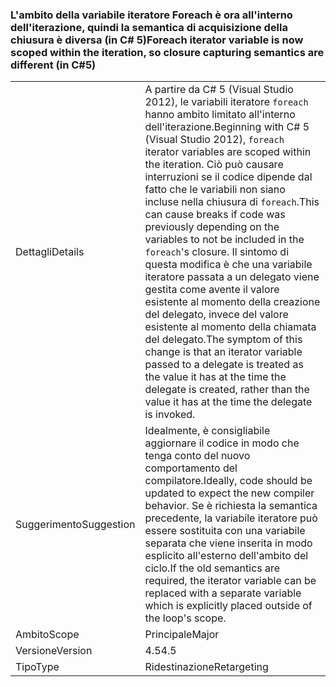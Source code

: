 ### <a name="foreach-iterator-variable-is-now-scoped-within-the-iteration-so-closure-capturing-semantics-are-different-in-c5"></a><span data-ttu-id="fda4b-101">L'ambito della variabile iteratore Foreach è ora all'interno dell'iterazione, quindi la semantica di acquisizione della chiusura è diversa (in C# 5)</span><span class="sxs-lookup"><span data-stu-id="fda4b-101">Foreach iterator variable is now scoped within the iteration, so closure capturing semantics are different (in C#5)</span></span>

|   |   |
|---|---|
|<span data-ttu-id="fda4b-102">Dettagli</span><span class="sxs-lookup"><span data-stu-id="fda4b-102">Details</span></span>|<span data-ttu-id="fda4b-103">A partire da C# 5 (Visual Studio 2012), le variabili iteratore <code>foreach</code> hanno ambito limitato all'interno dell'iterazione.</span><span class="sxs-lookup"><span data-stu-id="fda4b-103">Beginning with C# 5 (Visual Studio 2012), <code>foreach</code> iterator variables are scoped within the iteration.</span></span> <span data-ttu-id="fda4b-104">Ciò può causare interruzioni se il codice dipende dal fatto che le variabili non siano incluse nella chiusura di <code>foreach</code>.</span><span class="sxs-lookup"><span data-stu-id="fda4b-104">This can cause breaks if code was previously depending on the variables to not be included in the <code>foreach</code>'s closure.</span></span> <span data-ttu-id="fda4b-105">Il sintomo di questa modifica è che una variabile iteratore passata a un delegato viene gestita come avente il valore esistente al momento della creazione del delegato, invece del valore esistente al momento della chiamata del delegato.</span><span class="sxs-lookup"><span data-stu-id="fda4b-105">The symptom of this change is that an iterator variable passed to a delegate is treated as the value it has at the time the delegate is created, rather than the value it has at the time the delegate is invoked.</span></span>|
|<span data-ttu-id="fda4b-106">Suggerimento</span><span class="sxs-lookup"><span data-stu-id="fda4b-106">Suggestion</span></span>|<span data-ttu-id="fda4b-107">Idealmente, è consigliabile aggiornare il codice in modo che tenga conto del nuovo comportamento del compilatore.</span><span class="sxs-lookup"><span data-stu-id="fda4b-107">Ideally, code should be updated to expect the new compiler behavior.</span></span> <span data-ttu-id="fda4b-108">Se è richiesta la semantica precedente, la variabile iteratore può essere sostituita con una variabile separata che viene inserita in modo esplicito all'esterno dell'ambito del ciclo.</span><span class="sxs-lookup"><span data-stu-id="fda4b-108">If the old semantics are required, the iterator variable can be replaced with a separate variable which is explicitly placed outside of the loop's scope.</span></span>|
|<span data-ttu-id="fda4b-109">Ambito</span><span class="sxs-lookup"><span data-stu-id="fda4b-109">Scope</span></span>|<span data-ttu-id="fda4b-110">Principale</span><span class="sxs-lookup"><span data-stu-id="fda4b-110">Major</span></span>|
|<span data-ttu-id="fda4b-111">Versione</span><span class="sxs-lookup"><span data-stu-id="fda4b-111">Version</span></span>|<span data-ttu-id="fda4b-112">4.5</span><span class="sxs-lookup"><span data-stu-id="fda4b-112">4.5</span></span>|
|<span data-ttu-id="fda4b-113">Tipo</span><span class="sxs-lookup"><span data-stu-id="fda4b-113">Type</span></span>|<span data-ttu-id="fda4b-114">Ridestinazione</span><span class="sxs-lookup"><span data-stu-id="fda4b-114">Retargeting</span></span>|


